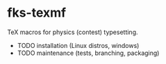 # fks-texmf

TeX macros for physics (contest) typesetting.

* TODO installation (Linux distros, windows)
* TODO maintenance (tests, branching, packaging)

